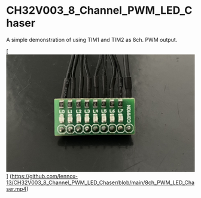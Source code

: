 # CH32V003_8_Channel_PWM_LED_Chaser
A simple demonstration of using TIM1 and TIM2 as 8ch. PWM output.

[![Watch the video](https://github.com/lennox-13/CH32V003_8_Channel_PWM_LED_Chaser/blob/main/thumbnail.jpg)]
(https://github.com/lennox-13/CH32V003_8_Channel_PWM_LED_Chaser/blob/main/8ch_PWM_LED_Chaser.mp4)
